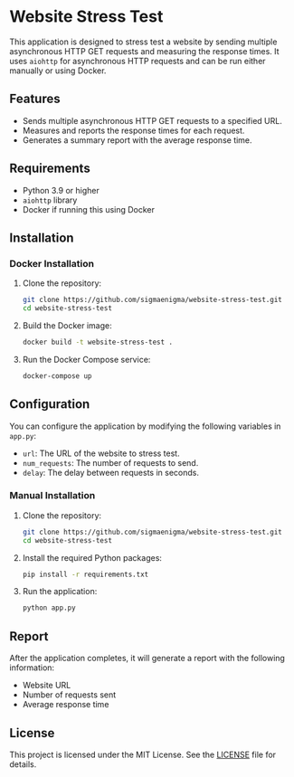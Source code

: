 # Website Stress Test

This application is designed to stress test a website by sending multiple asynchronous HTTP GET requests and measuring the response times. It uses `aiohttp` for asynchronous HTTP requests and can be run either manually or using Docker.

## Features

- Sends multiple asynchronous HTTP GET requests to a specified URL.
- Measures and reports the response times for each request.
- Generates a summary report with the average response time.

## Requirements

- Python 3.9 or higher
- `aiohttp` library
- Docker if running this using Docker

## Installation

### Docker Installation
1. Clone the repository:
    ```bash
    git clone https://github.com/sigmaenigma/website-stress-test.git
    cd website-stress-test
    ```
2. Build the Docker image:
    ```bash
    docker build -t website-stress-test .
    ```
3. Run the Docker Compose service:
    ```bash
    docker-compose up
    ```

## Configuration

You can configure the application by modifying the following variables in `app.py`:

- `url`: The URL of the website to stress test.
- `num_requests`: The number of requests to send.
- `delay`: The delay between requests in seconds.

### Manual Installation

1. Clone the repository:
    ```bash
    git clone https://github.com/sigmaenigma/website-stress-test.git
    cd website-stress-test
    ```

2. Install the required Python packages:
    ```bash
    pip install -r requirements.txt
    ```

3. Run the application:
    ```bash
    python app.py
    ```
    
## Report

After the application completes, it will generate a report with the following information:

- Website URL
- Number of requests sent
- Average response time

## License

This project is licensed under the MIT License. See the [LICENSE](LICENSE) file for details.
```
